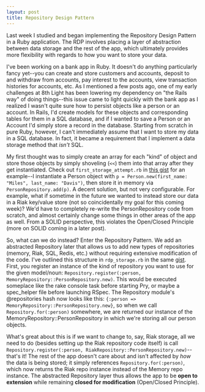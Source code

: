 ```yaml
---
layout: post
title: Repository Design Pattern
---
```

Last week I studied and began implementing the Repository Design Pattern in a Ruby application. The RDP involves placing a layer of abstraction between data storage and the rest of the app, which ultimately provides more flexibility with regards to how you want to store your data.

I've been working on a bank app in Ruby. It doesn't do anything particularly fancy yet--you can create and store customers and accounts, deposit to and withdraw from accounts, pay interest to the accounts, view transaction histories for accounts, etc. As I mentioned a few posts ago, one of my early challenges at 8th Light has been lowering my dependency on "the Rails way" of doing things--this issue came to light quickly with the bank app as I realized I wasn't quite sure how to persist objects like a person or an account. In Rails, I'd create models for these objects and corresponding tables for them in a SQL database, and if I wanted to save a Person or an Account I'd simply store a record in the database. Starting from scratch in pure Ruby, however, I can't immediately assume that I want to store my data in a SQL database. In fact, it became a requirement that I implement a data storage method that *isn't* SQL.

My first thought was to simply create an array for each "kind" of object and store those objects by simply shoveling (`<<`) them into that array after they get instantiated. Check out `first_storage_attempt.rb` in [this gist](https://gist.github.com/mikeknep/8761304) for an example--I instantiate a Person object with `p = Person.new(first_name: "Miles", last_name: "Davis")`, then store it in memory via `PersonRepository.add(p)`. A decent solution, but not very configurable. For example, what if sometime in the future we wanted to instead store our data in a Riak key/value store (not so coincidentally my goal for this coming week)? We'd have to completely re-write the PersonRepository code from scratch, and almost certainly change some things in other areas of the app as well. From a SOLID perspective, this violates the Open/Closed Principle (more on SOLID coming in a later post).

So, what can we do instead? Enter the Repository Pattern. We add an abstracted Repository later that allows us to add new types of repositories (memory, Riak, SQL, Redis, etc.) without requiring extensive modification of the code. I've outlined this structure in `rdp_storage.rb` in the same [gist](https://gist.github.com/mikeknep/8761304). First, you register an instance of the kind of repository you want to use for the given model/noun: `Repository.register(:person, MemoryRepository::PersonRepository.new)`. This would be executed someplace like the rake console task before starting Pry, or maybe a spec_helper file before launching RSpec. The Repository module's @repositories hash now looks like this: `{:person => MemoryRepository::PersonRepository.new}`, so when we call `Repository.for(:person)` somewhere, we are returned our instance of the MemoryRepository::PersonRepository in which we're storing all our person objects.

What's great about this is if we want to change to, say, Riak storage, all we need to do (besides setting up the Riak repository code itself) is call `Repository.register(:person, RiakRepository::PersonRepository.new)`--that's it! The rest of the app doesn't care about and isn't affected by *how* the data is being stored; it simply references `Repository.for(:person)`, which now returns the Riak repo instance instead of the Memory repo instance. The abstracted Repository layer thus allows the app to be **open to extension** while remaining **closed for modification** (Open/Closed Principle).